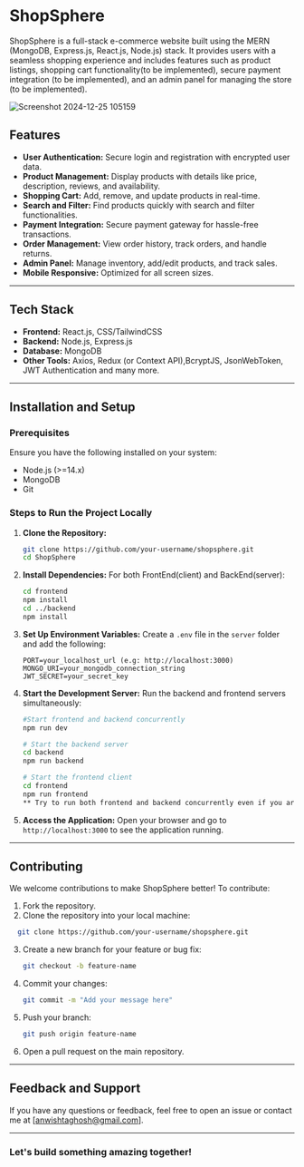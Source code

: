 # ShopSphere

ShopSphere is a full-stack e-commerce website built using the MERN (MongoDB, Express.js, React.js, Node.js) stack. It provides users with a seamless shopping experience and includes features such as product listings, shopping cart functionality(to be implemented), secure payment integration (to be implemented), and an admin panel for managing the store (to be implemented).

![Screenshot 2024-12-25 105159](https://github.com/user-attachments/assets/06a4839a-68c9-4484-b99d-a352bd5bebfb)




## Features

- **User Authentication:** Secure login and registration with encrypted user data.
- **Product Management:** Display products with details like price, description, reviews, and availability.
- **Shopping Cart:** Add, remove, and update products in real-time.
- **Search and Filter:** Find products quickly with search and filter functionalities.
- **Payment Integration:** Secure payment gateway for hassle-free transactions.
- **Order Management:** View order history, track orders, and handle returns.
- **Admin Panel:** Manage inventory, add/edit products, and track sales.
- **Mobile Responsive:** Optimized for all screen sizes.

---

## Tech Stack

- **Frontend:** React.js, CSS/TailwindCSS
- **Backend:** Node.js, Express.js
- **Database:** MongoDB
- **Other Tools:** Axios, Redux (or Context API),BcryptJS, JsonWebToken,  JWT Authentication and many more.

---

## Installation and Setup

### Prerequisites
Ensure you have the following installed on your system:
- Node.js (>=14.x)
- MongoDB
- Git

### Steps to Run the Project Locally

1. **Clone the Repository:**
   ```bash
   git clone https://github.com/your-username/shopsphere.git
   cd ShopSphere
   ```

2. **Install Dependencies:**
   For both FrontEnd(client) and BackEnd(server):
   ```bash
   cd frontend
   npm install
   cd ../backend
   npm install
   ```

3. **Set Up Environment Variables:**
   Create a `.env` file in the `server` folder and add the following:
   ```env
   PORT=your_localhost_url (e.g: http://localhost:3000)
   MONGO_URI=your_mongodb_connection_string
   JWT_SECRET=your_secret_key
   ```

4. **Start the Development Server:**
   Run the backend and frontend servers simultaneously:
   ```bash
   #Start frontend and backend concurrently
   npm run dev
   
   # Start the backend server
   cd backend
   npm run backend

   # Start the frontend client
   cd frontend
   npm run frontend 
   ** Try to run both frontend and backend concurrently even if you are only interested in working with frontend for the website to run smoothly as frontend is heavily dependent on the backend
   ```

5. **Access the Application:**
   Open your browser and go to `http://localhost:3000` to see the application running.

---

## Contributing

We welcome contributions to make ShopSphere better! To contribute:

1. Fork the repository.
2. Clone the repository into your local machine:
 ```bash
   git clone https://github.com/your-username/shopsphere.git
   ```
3. Create a new branch for your feature or bug fix:
   ```bash
   git checkout -b feature-name
   ```
4. Commit your changes:
   ```bash
   git commit -m "Add your message here"
   ```
5. Push your branch:
   ```bash
   git push origin feature-name
   ```
6. Open a pull request on the main repository.

---

## Feedback and Support

If you have any questions or feedback, feel free to open an issue or contact me at [anwishtaghosh@gmail.com].

---

### Let's build something amazing together!
